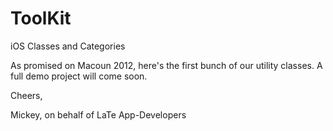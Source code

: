 ToolKit
=======

iOS Classes and Categories

As promised on Macoun 2012, here's the first bunch of our
utility classes. A full demo project will come soon.

Cheers,

Mickey, on behalf of LaTe App-Developers

